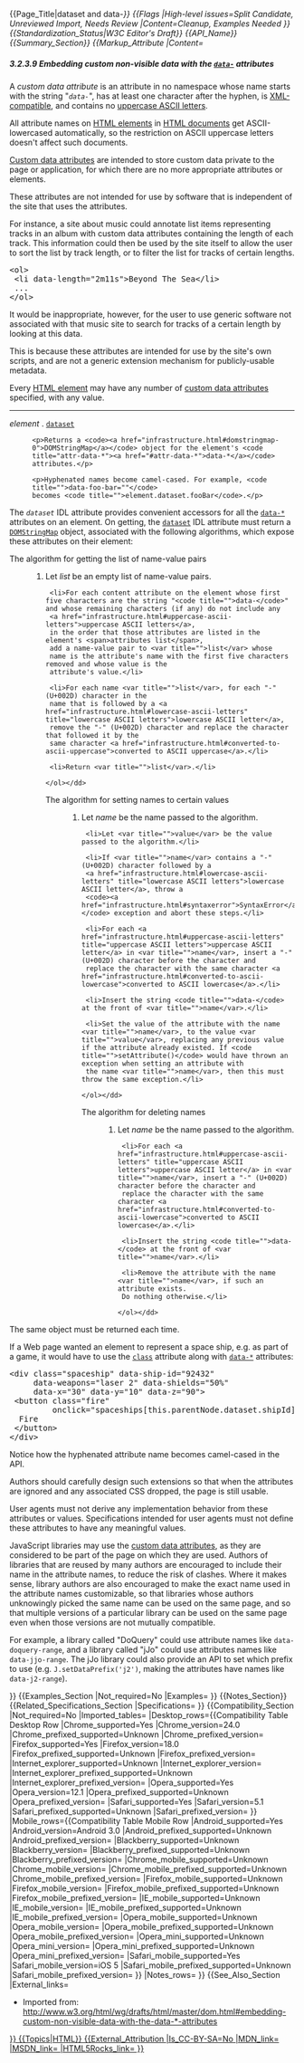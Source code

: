 {{Page_Title|dataset and data-*}}
{{Flags
|High-level issues=Split Candidate, Unreviewed Import, Needs Review
|Content=Cleanup, Examples Needed
}}
{{Standardization_Status|W3C Editor's Draft}}
{{API_Name}}
{{Summary_Section}}
{{Markup_Attribute
|Content=<h5 id="embedding-custom-non-visible-data-with-the-data-*-attributes"><span class="secno">3.2.3.9 </span><dfn>Embedding custom non-visible data</dfn> with the <code title="attr-data-*"><a href="#attr-data-*">data-*</a></code> attributes</h5>

  <p>A <dfn id="custom-data-attribute">custom data attribute</dfn> is an attribute in no namespace whose name starts with the
  string "<dfn id="attr-data-*" title="attr-data-*"><code>data-</code></dfn>", has at least one character after the
  hyphen, is <a href="infrastructure.html#xml-compatible">XML-compatible</a>, and contains no <a href="infrastructure.html#uppercase-ascii-letters">uppercase ASCII letters</a>.</p>

  <p class="note">All attribute names on <a href="infrastructure.html#html-elements">HTML elements</a> in <a href="infrastructure.html#html-documents">HTML documents</a>
  get ASCII-lowercased automatically, so the restriction on ASCII uppercase letters doesn't affect
  such documents.</p>

  <p><a href="#custom-data-attribute" title="custom data attribute">Custom data attributes</a> are intended to store custom
  data private to the page or application, for which there are no more appropriate attributes or
  elements.</p>

  <p>These attributes are not intended for use by software that is independent of the site that uses
  the attributes.</p>

  <div class="example">

   <p>For instance, a site about music could annotate list items representing tracks in an album
   with custom data attributes containing the length of each track. This information could then be
   used by the site itself to allow the user to sort the list by track length, or to filter the list
   for tracks of certain lengths.</p>

   <pre>&lt;ol&gt;
 &lt;li data-length="2m11s"&gt;Beyond The Sea&lt;/li&gt;
 ...
&lt;/ol&gt;</pre>

   <p>It would be inappropriate, however, for the user to use generic software not associated with
   that music site to search for tracks of a certain length by looking at this data.</p>

   <p>This is because these attributes are intended for use by the site's own scripts, and are not a
   generic extension mechanism for publicly-usable metadata.</p>

  </div>

  <p>Every <a href="infrastructure.html#html-elements" title="HTML elements">HTML element</a> may have any number of <a href="#custom-data-attribute" title="custom data attribute">custom data attributes</a> specified, with any value.</p>

  <hr><dl class="domintro"><dt><var title="">element</var> . <code title="dom-dataset"><a href="#dom-dataset">dataset</a></code></dt>
   <dd>

    <p>Returns a <code><a href="infrastructure.html#domstringmap-0">DOMStringMap</a></code> object for the element's <code title="attr-data-*"><a href="#attr-data-*">data-*</a></code> attributes.</p>

    <p>Hyphenated names become camel-cased. For example, <code title="">data-foo-bar=""</code>
    becomes <code title="">element.dataset.fooBar</code>.</p>

   </dd>

  </dl><div class="impl">

  <p>The <dfn id="dom-dataset" title="dom-dataset"><code>dataset</code></dfn> IDL attribute provides convenient
  accessors for all the <code title="attr-data-*"><a href="#attr-data-*">data-*</a></code> attributes on an element. On
  getting, the <code title="dom-dataset"><a href="#dom-dataset">dataset</a></code> IDL attribute must return a
  <code><a href="infrastructure.html#domstringmap-0">DOMStringMap</a></code> object, associated with the following algorithms, which expose these
  attributes on their element:</p>
<dl><dt>The algorithm for getting the list of name-value pairs</dt>

   <dd>
    <ol><li>Let <var title="">list</var> be an empty list of name-value
     pairs.</li>

<!--CLEANUP-->
     <li>For each content attribute on the element whose first five characters are the string "<code title="">data-</code>" and whose remaining characters (if any) do not include any
     <a href="infrastructure.html#uppercase-ascii-letters">uppercase ASCII letters</a>,
     in the order that those attributes are listed in the element's <span>attributes list</span>,
     add a name-value pair to <var title="">list</var> whose
     name is the attribute's name with the first five characters removed and whose value is the
     attribute's value.</li>

     <li>For each name <var title="">list</var>, for each "-" (U+002D) character in the
     name that is followed by a <a href="infrastructure.html#lowercase-ascii-letters" title="lowercase ASCII letters">lowercase ASCII letter</a>,
     remove the "-" (U+002D) character and replace the character that followed it by the
     same character <a href="infrastructure.html#converted-to-ascii-uppercase">converted to ASCII uppercase</a>.</li>

     <li>Return <var title="">list</var>.</li>

    </ol></dd>

   <dt>The algorithm for setting names to certain values</dt>

   <dd>
    <ol><li>Let <var title="">name</var> be the name passed to the algorithm.</li>

     <li>Let <var title="">value</var> be the value passed to the algorithm.</li>

     <li>If <var title="">name</var> contains a "-" (U+002D) character followed by a
     <a href="infrastructure.html#lowercase-ascii-letters" title="lowercase ASCII letters">lowercase ASCII letter</a>, throw a
     <code><a href="infrastructure.html#syntaxerror">SyntaxError</a></code> exception and abort these steps.</li>

     <li>For each <a href="infrastructure.html#uppercase-ascii-letters" title="uppercase ASCII letters">uppercase ASCII letter</a> in <var title="">name</var>, insert a "-" (U+002D) character before the character and
     replace the character with the same character <a href="infrastructure.html#converted-to-ascii-lowercase">converted to ASCII lowercase</a>.</li>

     <li>Insert the string <code title="">data-</code> at the front of <var title="">name</var>.</li>

     <li>Set the value of the attribute with the name <var title="">name</var>, to the value <var title="">value</var>, replacing any previous value if the attribute already existed. If <code title="">setAttribute()</code> would have thrown an exception when setting an attribute with
     the name <var title="">name</var>, then this must throw the same exception.</li>

    </ol></dd>

   <dt>The algorithm for deleting names</dt>

   <dd>
    <ol><li>Let <var title="">name</var> be the name passed to the algorithm.</li>

<!--(can't happen while the DOMStringMap deleter has no name)
     <li>If <var title="">name</var> contains a "-" (U+002D) character followed by a
     <span title="lowercase ASCII letters">lowercase ASCII letter</span>, throw a
     <code>SyntaxError</code> exception and abort these steps.</li>
-->

     <li>For each <a href="infrastructure.html#uppercase-ascii-letters" title="uppercase ASCII letters">uppercase ASCII letter</a> in <var title="">name</var>, insert a "-" (U+002D) character before the character and
     replace the character with the same character <a href="infrastructure.html#converted-to-ascii-lowercase">converted to ASCII lowercase</a>.</li>

     <li>Insert the string <code title="">data-</code> at the front of <var title="">name</var>.</li>

     <li>Remove the attribute with the name <var title="">name</var>, if such an attribute exists.
     Do nothing otherwise.</li>

    </ol></dd>

  </dl><p>The same object must be returned each time.</p>

  </div>

  <div class="example">

   <p>If a Web page wanted an element to represent a space ship, e.g. as part of a game, it would
   have to use the <code title="attr-class"><a href="#classes">class</a></code> attribute along with <code title="attr-data-*"><a href="#attr-data-*">data-*</a></code> attributes:</p>

   <pre>&lt;div class="spaceship" data-ship-id="92432"
     data-weapons="laser 2" data-shields="50%"
     data-x="30" data-y="10" data-z="90"&gt;
 &lt;button class="fire"
         onclick="spaceships[this.parentNode.dataset.shipId].fire()"&gt;
  Fire
 &lt;/button&gt;
&lt;/div&gt;</pre>

   <p>Notice how the hyphenated attribute name becomes camel-cased in the API.</p>

  </div>

  <p>Authors should carefully design such extensions so that when the attributes are ignored and any
  associated CSS dropped, the page is still usable.</p>

  <div class="impl">

  <p>User agents must not derive any implementation behavior from these attributes or values.
  Specifications intended for user agents must not define these attributes to have any meaningful
  values.</p>

  </div>

  <p>JavaScript libraries may use the <a href="#custom-data-attribute" title="custom data attribute">custom data
  attributes</a>, as they are considered to be part of the page on which they are used. Authors
  of libraries that are reused by many authors are encouraged to include their name in the attribute
  names, to reduce the risk of clashes. Where it makes sense, library authors are also encouraged to
  make the exact name used in the attribute names customizable, so that libraries whose authors
  unknowingly picked the same name can be used on the same page, and so that multiple versions of a
  particular library can be used on the same page even when those versions are not mutually
  compatible.</p>

  <div class="example">

   <p>For example, a library called "DoQuery" could use attribute names like <code title="">data-doquery-range</code>, and a library called "jJo" could use attributes names like
   <code title="">data-jjo-range</code>. The jJo library could also provide an API to set which
   prefix to use (e.g. <code title="">J.setDataPrefix('j2')</code>, making the attributes have names
   like <code title="">data-j2-range</code>).</p>

  </div>
}}
{{Examples_Section
|Not_required=No
|Examples=
}}
{{Notes_Section}}
{{Related_Specifications_Section
|Specifications=
}}
{{Compatibility_Section
|Not_required=No
|Imported_tables=
|Desktop_rows={{Compatibility Table Desktop Row
|Chrome_supported=Yes
|Chrome_version=24.0
|Chrome_prefixed_supported=Unknown
|Chrome_prefixed_version=
|Firefox_supported=Yes
|Firefox_version=18.0
|Firefox_prefixed_supported=Unknown
|Firefox_prefixed_version=
|Internet_explorer_supported=Unknown
|Internet_explorer_version=
|Internet_explorer_prefixed_supported=Unknown
|Internet_explorer_prefixed_version=
|Opera_supported=Yes
|Opera_version=12.1
|Opera_prefixed_supported=Unknown
|Opera_prefixed_version=
|Safari_supported=Yes
|Safari_version=5.1
|Safari_prefixed_supported=Unknown
|Safari_prefixed_version=
}}
|Mobile_rows={{Compatibility Table Mobile Row
|Android_supported=Yes
|Android_version=Android 3.0
|Android_prefixed_supported=Unknown
|Android_prefixed_version=
|Blackberry_supported=Unknown
|Blackberry_version=
|Blackberry_prefixed_supported=Unknown
|Blackberry_prefixed_version=
|Chrome_mobile_supported=Unknown
|Chrome_mobile_version=
|Chrome_mobile_prefixed_supported=Unknown
|Chrome_mobile_prefixed_version=
|Firefox_mobile_supported=Unknown
|Firefox_mobile_version=
|Firefox_mobile_prefixed_supported=Unknown
|Firefox_mobile_prefixed_version=
|IE_mobile_supported=Unknown
|IE_mobile_version=
|IE_mobile_prefixed_supported=Unknown
|IE_mobile_prefixed_version=
|Opera_mobile_supported=Unknown
|Opera_mobile_version=
|Opera_mobile_prefixed_supported=Unknown
|Opera_mobile_prefixed_version=
|Opera_mini_supported=Unknown
|Opera_mini_version=
|Opera_mini_prefixed_supported=Unknown
|Opera_mini_prefixed_version=
|Safari_mobile_supported=Yes
|Safari_mobile_version=iOS 5
|Safari_mobile_prefixed_supported=Unknown
|Safari_mobile_prefixed_version=
}}
|Notes_rows=
}}
{{See_Also_Section
|External_links=<ul>
<li>Imported from:  <a href="http://www.w3.org/html/wg/drafts/html/master/dom.html#embedding-custom-non-visible-data-with-the-data-*-attributes">http://www.w3.org/html/wg/drafts/html/master/dom.html#embedding-custom-non-visible-data-with-the-data-*-attributes</a.</li>
</ul>
}}
{{Topics|HTML}}
{{External_Attribution
|Is_CC-BY-SA=No
|MDN_link=
|MSDN_link=
|HTML5Rocks_link=
}}
